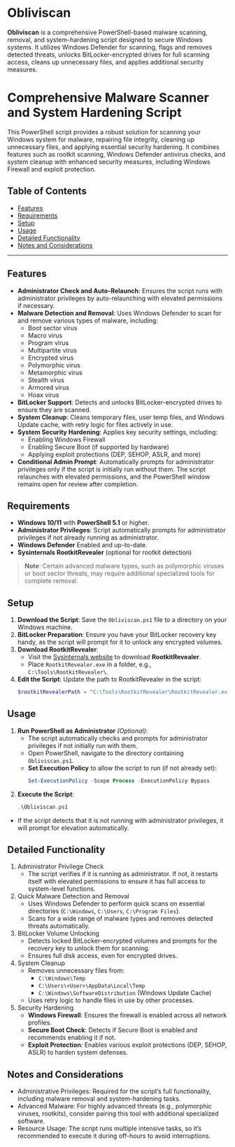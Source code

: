# Obliviscan
**Obliviscan** is a comprehensive PowerShell-based malware scanning, removal, and system-hardening script designed to secure Windows systems. It utilizes Windows Defender for scanning, flags and removes detected threats, unlocks BitLocker-encrypted drives for full scanning access, cleans up unnecessary files, and applies additional security measures.

# Comprehensive Malware Scanner and System Hardening Script
This PowerShell script provides a robust solution for scanning your Windows system for malware, repairing file integrity, cleaning up unnecessary files, and applying essential security hardening. It combines features such as rootkit scanning, Windows Defender antivirus checks, and system cleanup with enhanced security measures, including Windows Firewall and exploit protection.

## Table of Contents
- [Features](#features)
- [Requirements](#requirements)
- [Setup](#setup)
- [Usage](#usage)
- [Detailed Functionality](#detailed-functionality)
- [Notes and Considerations](#notes-and-considerations)

---

## Features
- **Administrator Check and Auto-Relaunch**: Ensures the script runs with administrator privileges by auto-relaunching with elevated permissions if necessary.
- **Malware Detection and Removal**: Uses Windows Defender to scan for and remove various types of malware, including:
  - Boot sector virus
  - Macro virus
  - Program virus
  - Multipartite virus
  - Encrypted virus
  - Polymorphic virus
  - Metamorphic virus
  - Stealth virus
  - Armored virus
  - Hoax virus
- **BitLocker Support**: Detects and unlocks BitLocker-encrypted drives to ensure they are scanned.
- **System Cleanup**: Cleans temporary files, user temp files, and Windows Update cache, with retry logic for files actively in use.
- **System Security Hardening**: Applies key security settings, including:
  - Enabling Windows Firewall
  - Enabling Secure Boot (if supported by hardware)
  - Applying exploit protections (DEP, SEHOP, ASLR, and more)
- **Conditional Admin Prompt**: Automatically prompts for administrator privileges only if the script is initially run without them. The script relaunches with elevated permissions, and the PowerShell window remains open for review after completion.

## Requirements
- **Windows 10/11** with **PowerShell 5.1** or higher.
- **Administrator Privileges**: Script automatically prompts for administrator privileges if not already running as administrator.
- **Windows Defender** Enabled and up-to-date.
- **Sysinternals RootkitRevealer** (optional for rootkit detection)

> **Note**: Certain advanced malware types, such as polymorphic viruses or boot sector threats, may require additional specialized tools for complete removal.

## Setup
1. **Download the Script**: Save the `Obliviscan.ps1` file to a directory on your Windows machine.
2. **BitLocker Preparation**: Ensure you have your BitLocker recovery key handy, as the script will prompt for it to unlock any encrypted volumes.
3. **Download RootkitRevealer**:
   - Visit the [Sysinternals website](https://learn.microsoft.com/en-us/sysinternals/downloads/rootkit-revealer) to download **RootkitRevealer**.
   - Place `RootkitRevealer.exe` in a folder, e.g., `C:\Tools\RootkitRevealer\`.
4. **Edit the Script**: Update the path to RootkitRevealer in the script:
   ```powershell
   $rootkitRevealerPath = "C:\Tools\RootkitRevealer\RootkitRevealer.exe"
   ```

## Usage
1. **Run PowerShell as Administrator** *(Optional)*:
   - The script automatically checks and prompts for administrator privileges if not initially run with them.
   - Open PowerShell, navigate to the directory containing `Obliviscan.ps1`.
   - **Set Execution Policy** to allow the script to run (if not already set):
     ```powershell
     Set-ExecutionPolicy -Scope Process -ExecutionPolicy Bypass
     ```
2. **Execute the Script**:
   ```powershell
   .\Obliviscan.ps1
   ```

* If the script detects that it is not running with administrator privileges, it will prompt for elevation automatically.

## Detailed Functionality
1. Administrator Privilege Check
   - The script verifies if it is running as administrator. If not, it restarts itself with elevated permissions to ensure it has full access to system-level functions.
2. Quick Malware Detection and Removal
   - Uses Windows Defender to perform quick scans on essential directories (`C:\Windows`, `C:\Users`, `C:\Program Files`).
   - Scans for a wide range of malware types and removes detected threats automatically.
3. BitLocker Volume Unlocking
   - Detects locked BitLocker-encrypted volumes and prompts for the recovery key to unlock them for scanning.
   - Ensures full disk access, even for encrypted drives.
4. System Cleanup
   - Removes unnecessary files from:
     - `C:\Windows\Temp`
     - `C:\Users\<User>\AppData\Local\Temp`
     - `C:\Windows\SoftwareDistribution` (Windows Update Cache)
   - Uses retry logic to handle files in use by other processes.
5. Security Hardening
   - **Windows Firewall**: Ensures the firewall is enabled across all network profiles.
   - **Secure Boot Check**: Detects if Secure Boot is enabled and recommends enabling it if not.
   - **Exploit Protection**: Enables various exploit protections (DEP, SEHOP, ASLR) to harden system defenses.

## Notes and Considerations
- Administrative Privileges: Required for the script’s full functionality, including malware removal and system-hardening tasks.
- Advanced Malware: For highly advanced threats (e.g., polymorphic viruses, rootkits), consider pairing this tool with additional specialized software.
- Resource Usage: The script runs multiple intensive tasks, so it’s recommended to execute it during off-hours to avoid interruptions.
